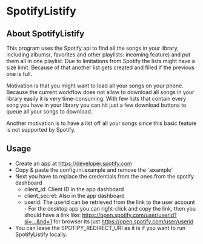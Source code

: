 # SpotifyListify

## About SpotifyListify

This program uses the Spotify api to find all the songs in your library, including albums(, favorites
and other playlists: incoming feature) and put them all in one playlist. Due to limitations from Spotify 
the lists might have a size limit. Because of that another list gets created and filled if the previous one is full.

Motivation is that you might want to load all your songs on your phone. Because the current 
workflow does not allow to download all songs in your library easily it is very time-consuming.
With few lists that contain every song you have in your library you can hit just a few 
download buttons to queue all your songs to download.

Another motivation is to have a list off all your songs since this basic feature is not
supported by Spotify.

## Usage

- Create an app at https://developer.spotify.com
- Copy & paste the config.ini.example and remove the '.example'
- Next you have to replace the credentials from the ones from the spotify dashboard
  - client_id: Client ID in the app dashboard
  - client_secret: Also in the app dashboard
  - userid: The userid can be retrieved from the link to the user account - For the desktop app
  you can right-click and copy the link, then you should have a link like: 
  https://open.spotify.com/user/userid?si=...&nd=1 for browser its just https://open.spotify.com/user/userid
- You can leave the SPOTIPY_REDIRECT_URI as it is if you want to run SpotifyListify locally.
